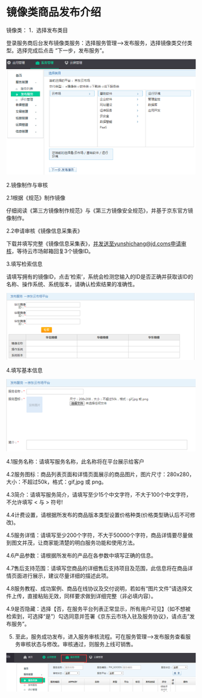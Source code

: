 # 镜像类商品发布介绍
镜像类：
1．选择发布类目

登录服务商后台发布镜像类服务：选择服务管理-->发布服务，选择镜像类交付类型。选择完成后点击 “下一步，发布服务”。

![image](https://github.com/jdcloudcom/cn/blob/edit/documentation/Marketplace/Marketplace/MarketPlace-Image/%E9%95%9C%E5%83%8F1.png)

2.镜像制作与审核

2.1根据《规范》制作镜像

仔细阅读《第三方镜像制作规范》与《第三方镜像安全规范》，并基于京东官方镜像制作。

2.2申请审核《镜像信息采集表》

下载并填写完整《镜像信息采集表》，并发送至yunshichang@jd.coms申请审核，等待云市场邮箱回复3个镜像ID。

3.填写检索信息

请填写拥有的镜像ID，点击‘检索’，系统会检测您输入的ID是否正确并获取该ID的名称、操作系统、系统版本，请确认检索结果的准确性。

![image](https://github.com/jdcloudcom/cn/blob/edit/documentation/Marketplace/Marketplace/MarketPlace-Image/%E9%95%9C%E5%83%8F2.png)

4.填写基本信息

![image](https://github.com/jdcloudcom/cn/blob/edit/documentation/Marketplace/Marketplace/MarketPlace-Image/%E9%95%9C%E5%83%8F3.png)


4.1服务名称：请填写服务名称，此名称将在平台展示给客户

4.2服务图标：商品列表页面和详情页面展示的商品图片，图片尺寸：280x280，大小：不超过50k，格式：gif,jpg 或 png。

4.3简介：请填写服务简介，请填写至少15个中文字符，不大于100个中文字符，不允许填写 < 与 > 符号!

4.4计费设置，请根据所发布的商品版本类型设置价格种类(价格类型确认后不可修改)。

4.5服务详情：请填写至少200个字符，不大于50000个字符，商品详情要尽量做到图文并茂，让商家能清楚的明白服务功能和使用方法。

4.6产品参数：请根据所发布的产品在各参数中填写正确的信息。

4.7售后支持范围：请填写您商品的详细售后支持项目及范围，此信息将在商品详情页面进行展示，建议尽量详细的描述此项。

4.8服务教程、成功案例、商品在线协议及交付说明，若如有“图片文件”请选择文件上传，直接粘贴无效，同样要求做到详细完整（非必填内容）。

4.9是否隐藏：选择【否，在服务平台列表正常显示，所有用户可见】（如不想被检索到，可选择“是”）勾选同意并签署《京东云市场入驻及服务协议》，请点击”发布服务”。



5. 至此，服务成功发布，进入服务审核流程。可在服务管理-->发布服务查看服务审核状态与修改。审核通过，则服务上线可销售。

![image](https://github.com/jdcloudcom/cn/blob/edit/documentation/Marketplace/Marketplace/MarketPlace-Image/%E9%95%9C%E5%83%8F4.png)
